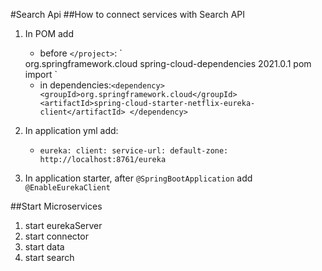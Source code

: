 #Search Api
##How to connect services with Search API
1) In POM add
   * before `</project>`: ` <dependencyManagement>
   <dependencies>
   <dependency>
   <groupId>org.springframework.cloud</groupId>
   <artifactId>spring-cloud-dependencies</artifactId>
   <version>2021.0.1</version>
   <type>pom</type>
   <scope>import</scope>
   </dependency>
   </dependencies>
   </dependencyManagement>`

   * in dependencies:`<dependency>
   <groupId>org.springframework.cloud</groupId>
   <artifactId>spring-cloud-starter-netflix-eureka-client</artifactId>
   </dependency>`
2) In application yml add:
   * `eureka:
      client:
      service-url:
      default-zone: http://localhost:8761/eureka`

3) In application starter, after `@SpringBootApplication` add `@EnableEurekaClient`

##Start Microservices
1) start eurekaServer
2) start connector
3) start data
4) start search 